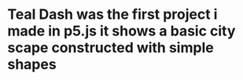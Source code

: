 # Teal Dash was the first project i made in p5.js it shows a basic city scape constructed with simple shapes
